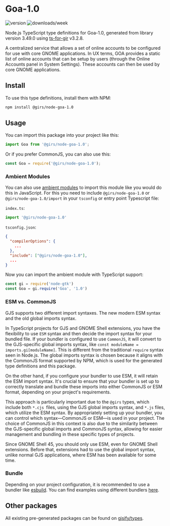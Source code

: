 
# Goa-1.0

![version](https://img.shields.io/npm/v/@girs/node-goa-1.0)
![downloads/week](https://img.shields.io/npm/dw/@girs/node-goa-1.0)


Node.js TypeScript type definitions for Goa-1.0, generated from library version 3.49.0 using [ts-for-gir](https://github.com/gjsify/ts-for-gir) v3.2.8.

A centralized service that allows a set of online accounts to be configured for use with core GNOME applications. In UX terms, GOA provides a static list of online accounts that can be setup by users (through the Online Accounts panel in System Settings). These accounts can then be used by core GNOME applications.

## Install

To use this type definitions, install them with NPM:
```bash
npm install @girs/node-goa-1.0
```

## Usage

You can import this package into your project like this:
```ts
import Goa from '@girs/node-goa-1.0';
```

Or if you prefer CommonJS, you can also use this:
```ts
const Goa = require('@girs/node-goa-1.0');
```

### Ambient Modules

You can also use [ambient modules](https://github.com/gjsify/ts-for-gir/tree/main/packages/cli#ambient-modules) to import this module like you would do this in JavaScript.
For this you need to include `@girs/node-goa-1.0` or `@girs/node-goa-1.0/import` in your `tsconfig` or entry point Typescript file:

`index.ts`:
```ts
import '@girs/node-goa-1.0'
```

`tsconfig.json`:
```json
{
  "compilerOptions": {
    ...
  },
  "include": ["@girs/node-goa-1.0"],
  ...
}
```

Now you can import the ambient module with TypeScript support: 

```ts
const gi = require('node-gtk')
const Goa = gi.require('Goa', '1.0')
```



### ESM vs. CommonJS

GJS supports two different import syntaxes. The new modern ESM syntax and the old global imports syntax.

In TypeScript projects for GJS and GNOME Shell extensions, you have the flexibility to use `ESM` syntax and then decide the import syntax for your bundled file. If your bundler is configured to use `CommonJS`, it will convert to the GJS-specific global imports syntax, like `const moduleName = imports.gi[moduleName]`. This is different from the traditional `require` syntax seen in Node.js. The global imports syntax is chosen because it aligns with the CommonJS format supported by NPM, which is used for the generated type definitions and this package.

On the other hand, if you configure your bundler to use ESM, it will retain the ESM import syntax. It's crucial to ensure that your bundler is set up to correctly translate and bundle these imports into either CommonJS or ESM format, depending on your project's requirements.

This approach is particularly important due to the `@girs` types, which include both `*.cjs `files, using the GJS global imports syntax, and `*.js` files, which utilize the ESM syntax. By appropriately setting up your bundler, you can control which syntax—CommonJS or ESM—is used in your project. The choice of CommonJS in this context is also due to the similarity between the GJS-specific global imports and CommonJS syntax, allowing for easier management and bundling in these specific types of projects.

Since GNOME Shell 45, you should only use ESM, even for GNOME Shell extensions. Before that, extensions had to use the global import syntax, unlike normal GJS applications, where ESM has been available for some time.

### Bundle

Depending on your project configuration, it is recommended to use a bundler like [esbuild](https://esbuild.github.io/). You can find examples using different bundlers [here](https://github.com/gjsify/ts-for-gir/tree/main/examples).

## Other packages

All existing pre-generated packages can be found on [gjsify/types](https://github.com/gjsify/types).

